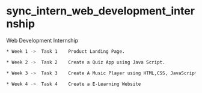# sync_intern_web_development_internship
Web Development Internship

```sh
* Week 1 ->  Task 1    Product Landing Page.

* Week 2 ->  Task 2    Create a Quiz App using Java Script.

* Week 3 ->  Task 3    Create A Music Player using HTML,CSS, JavaScript.

* Week 4 ->  Task 4    Create a E-Learning Website
```
